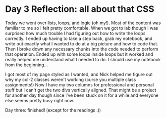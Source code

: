 # Day 3 Reflection: all about that CSS

Today we went over lists, loops, and logic (oh my!). Most of the content was familiar to me so I felt pretty comfortable. When we got to lab though I was surprised how much trouble I had figuring out how to write the loops correctly. I ended up having to take a step back, grab my notebook, and write out exactly what I wanted to do at a big picture and how to code that. Then I broke down any necessary chunks into the code needed to perform that operation. Ended up with some loops inside loops but it worked and really helped me understand what I needed to do. I should use my notebook from the beginning...

I got most of my page styled as I wanted, and Nick helped me figure out why my col-2 classes weren't working (curse you multiple class assignments!) Now I have my two columns for professional and personal stuff but I can't get the two divs vertically aligned. That might be a project for another day though since I've been stuck on it for a while and everyone else seems pretty busy right now.

Day three: finished! (except for the readings :()
